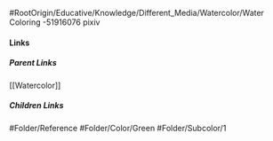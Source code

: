 #RootOrigin/Educative/Knowledge/Different_Media/Watercolor/Water Coloring -51916076 pixiv
#### Links
##### Parent Links
[[Watercolor]]
##### Children Links
#Folder/Reference
#Folder/Color/Green
#Folder/Subcolor/1
